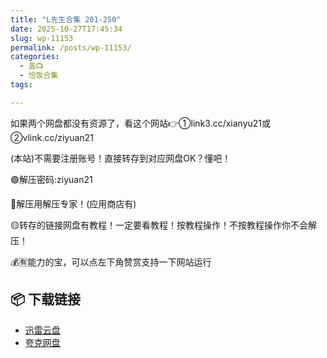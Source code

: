 ```yaml
---
title: "L先生合集 201-250"
date: 2025-10-27T17:45:34
slug: wp-11153
permalink: /posts/wp-11153/
categories:
  - 盖📺
  - 恰饭合集
tags:

---
```


如果两个网盘都没有资源了，看这个网站👉①link3.cc/xianyu21或②vlink.cc/ziyuan21

(本站)不需要注册账号！直接转存到对应网盘OK？懂吧！

🟢解压密码:ziyuan21

🔵解压用解压专家！(应用商店有)

🟡转存的链接网盘有教程！一定要看教程！按教程操作！不按教程操作你不会解压！

💰🈶能力的宝，可以点左下角赞赏支持一下网站运行

## 📦 下载链接
- [迅雷云盘](https://blziyuan21.com/pay-download/11153?key=1d3770211d&down_id=0)
- [夸克网盘](https://blziyuan21.com/pay-download/11153?key=1d3770211d&down_id=1)


